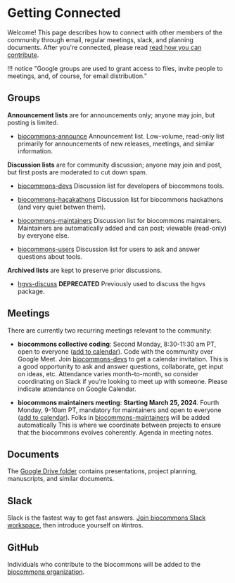 # Getting Connected

Welcome! This page describes how to connect with other members of the community through email,
regular meetings, slack, and planning documents.  After you're connected, please read [read how you
can contribute](../contributing/index.md).

!!! notice "Google groups are used to grant access to files, invite people to meetings, and, of course, for email distribution."

## Groups

**Announcement lists** are for announcements only; anyone may join, but posting is limited. 

* [biocommons-announce](https://groups.google.com/g/biocommons-announce)
  Announcement list. Low-volume, read-only list primarily for announcements of new releases, meetings, and similar
  information.

**Discussion lists** are for community discussion; anyone may join and post, but first posts are
moderated to cut down spam.

* [biocommons-devs](https://groups.google.com/g/biocommons-devs)
  Discussion list for developers of biocommons tools.

* [biocommons-hacakathons](https://groups.google.com/g/biocommons-hackathons)
  Discussion list for biocommons hackathons (and very quiet betwen them).

* [biocommons-maintainers](https://groups.google.com/g/biocommons-maintainers)
  Discussion list for biocommons maintainers. Maintainers are automatically added and can post;
  viewable (read-only) by everyone else.

* [biocommons-users](https://groups.google.com/g/biocommons-users)
  Discussion list for users to ask and answer questions about tools.

**Archived lists** are kept to preserve prior discussions.

* [hgvs-discuss](https://groups.google.com/g/hgvs-discuss) **DEPRECATED**  Previously used to
  discuss the hgvs package. 

## Meetings

There are currently two recurring meetings relevant to the community:

* **biocommons collective coding**: Second Monday, 8:30-11:30 am PT, open to everyone ([add to
  calendar](https://calendar.google.com/calendar/event?action=TEMPLATE&tmeid=M3RsbnQ2bnVlcDBkbXNnaTZyMHJ1YXNjcGpfMjAyNDAxMDhUMTYzMDAwWiByZWVjZUBoYXJ0cy5uZXQ&tmsrc=reece%40harts.net&scp=ALL)).
  Code with the community over Google Meet. Join
  [biocommons-devs](https://groups.google.com/g/biocommons-devs) to get a calendar invitation. This
  is a good opportunity to ask and answer questions, collaborate, get input on ideas, etc.
  Attendance varies month-to-month, so consider coordinating on Slack if you're looking to meet up
  with someone. Please indicate attendance on Google Calendar.

* **biocommons maintainers meeting**: **Starting March 25, 2024**. Fourth Monday, 9-10am PT,
  mandatory for maintainers and open to everyone ([add to
  calendar](https://calendar.google.com/calendar/event?action=TEMPLATE&tmeid=cThlNjVlb2NrOTJnNXRpOTllMThycDdzZmRfMjAyNDAzMjVUMTYwMDAwWiByZWVjZUBoYXJ0cy5uZXQ&tmsrc=reece%40harts.net&scp=ALL)).
  Folks in [biocommons-maintainers](https://groups.google.com/g/biocommons-maintainers) will be
  added automatically This is where we coordinate between projects to ensure that the biocommons
  evolves coherently. Agenda in meeting notes.

## Documents

The [Google Drive folder](https://t.ly/biocommons-drive) contains presentations, project planning,
manuscripts, and similar documents.

## Slack

<!-- Note to self: refresh link from https://biocommons.slack.com/admin/shared_invites -->
Slack is the fastest way to get fast answers. [Join biocommons Slack
workspace](https://join.slack.com/t/biocommons/shared_invite/zt-22itxnqnm-_AVSlu~Mi5jttKqEi1UyNA),
then introduce yourself on #intros.

## GitHub

Individuals who contribute to the biocommons will be added to the [biocommons
organization](https://github.com/orgs/biocommons/people).  